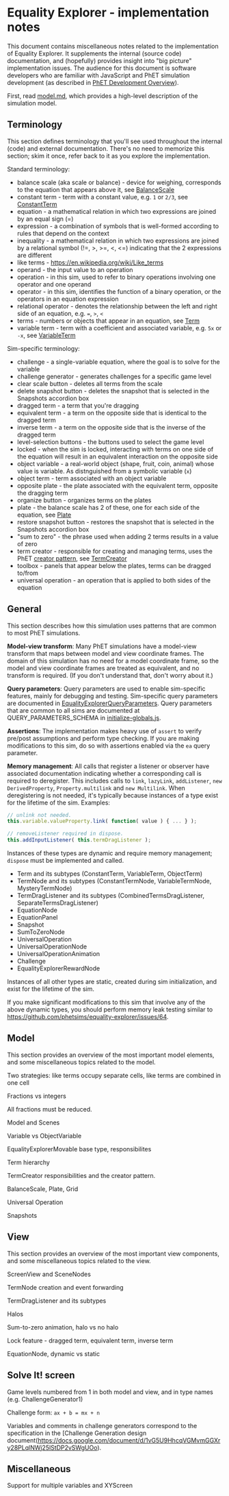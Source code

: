 # Equality Explorer - implementation notes

This document contains miscellaneous notes related to the implementation of Equality Explorer. 
It supplements the internal (source code) documentation, and (hopefully) provides insight into
"big picture" implementation issues.  The audience for this document is software developers who
are familiar with JavaScript and PhET simulation development (as described in 
[PhET Development Overview](http://bit.ly/phet-html5-development-overview)).

First, read [model.md](https://github.com/phetsims/equality-explorer/blob/master/doc/model.md),
which provides a high-level description of the simulation model.

## Terminology

This section defines terminology that you'll see used throughout the internal (code) and external documentation.  There's no need to memorize this section; skim it once, refer back to it as you explore the implementation.

Standard terminology:

* balance scale (aka scale or balance) - device for weighing, corresponds to the equation that appears above it, see [BalanceScale](https://github.com/phetsims/equality-explorer/blob/master/js/common/model/BalanceScale.js)
* constant term - term with a constant value, e.g. `1` or `2/3`, see [ConstantTerm](https://github.com/phetsims/equality-explorer/blob/master/js/common/model/ConstantTerm.js)
* equation - a mathematical relation in which two expressions are joined by an equal sign (=)
* expression - a combination of symbols that is well-formed according to rules that depend on the context
* inequality - a mathematical relation in which two expressions are joined by a 
relational symbol (!=, >, >=, <, <=) indicating that the 2 expressions are different
* like terms - https://en.wikipedia.org/wiki/Like_terms
* operand - the input value to an operation
* operation - in this sim, used to refer to binary operations involving one operator and one operand
* operator - in this sim, identifies the function of a binary operation, or the operators in an equation expression
* relational operator - denotes the relationship between the left and right side of an equation, e.g. `=`, `>`, `<`
* terms - numbers or objects that appear in an equation, see [Term](https://github.com/phetsims/equality-explorer/blob/master/js/common/model/Term.js)
* variable term - term with a coefficient and associated variable, e.g. `5x` or `-x`, see [VariableTerm](https://github.com/phetsims/equality-explorer/blob/master/js/common/model/VariableTerm.js)

Sim-specific terminology:

* challenge - a single-variable equation, where the goal is to solve for the variable
* challenge generator - generates challenges for a specific game level
* clear scale button - deletes all terms from the scale
* delete snapshot button - deletes the snapshot that is selected in the Snapshots accordion box
* dragged term - a term that you're dragging
* equivalent term - a term on the opposite side that is identical to the dragged term
* inverse term - a term on the opposite side that is the inverse of the dragged term
* level-selection buttons - the buttons used to select the game level
* locked - when the sim is locked, interacting with terms on one side of the equation will result in an equivalent interaction on the opposite side
* object variable - a real-world object (shape, fruit, coin, animal) whose value is variable. As distnguished from a symbolic variable (`x`)
* object term - term associated with an object variable
* opposite plate - the plate associated with the equivalent term, opposite the dragging term
* organize button - organizes terms on the plates
* plate - the balance scale has 2 of these, one for each side of the equation, see [Plate](https://github.com/phetsims/equality-explorer/blob/master/js/common/model/Plate.js)
* restore snapshot button - restores the snapshot that is selected in the Snapshots accordion box
* "sum to zero" - the phrase used when adding 2 terms results in a value of zero 
* term creator - responsible for creating and managing terms, uses the PhET [creator pattern](https://github.com/phetsims/scenery-phet/issues/214), see [TermCreator](https://github.com/phetsims/equality-explorer/blob/master/js/common/model/TermCreator.js) 
* toolbox - panels that appear below the plates, terms can be dragged to/from
* universal operation - an operation that is applied to both sides of the equation 

## General

This section describes how this simulation uses patterns that are common to most PhET simulations.

**Model-view transform**: Many PhET simulations have a model-view transform that maps between model and view coordinate
frames. The domain of this simulation has no need for a model coordinate frame, so the model and view coordinate frames
are treated as equivalent, and no transform is required. (If you don't understand that, don't worry about it.)

**Query parameters**: Query parameters are used to enable sim-specific features, mainly for debugging and
testing. Sim-specific query parameters are documented in
[EqualityExplorerQueryParameters](https://github.com/phetsims/equality-explorer/blob/master/js/common/EqualityExplorerQueryParameters.js). Query parameters that are common to all sims are documented at QUERY_PARAMETERS_SCHEMA in [initialize-globals.js](https://github.com/phetsims/chipper/blob/master/js/initialize-globals.js).

**Assertions**: The implementation makes heavy use of `assert` to verify pre/post assumptions and perform type checking. If you are making modifications to this sim, do so with assertions enabled via the `ea` query parameter.

**Memory management**: All calls that register a listener or observer have associated documentation indicating whether a corresponding call is required to deregister. This includes calls to `link`, `lazyLink`, `addListener`, `new DerivedProperty`, `Property.multilink` and `new Multilink`.  When deregistering is not needed, it's typically because instances of a type exist for the lifetime of the sim. Examples:

```js
// unlink not needed.
this.variable.valueProperty.link( function( value ) { ... } );

// removeListener required in dispose.
this.addInputListener( this.termDragListener ); 
```

Instances of these types are dynamic and require memory management; `dispose` must be implemented and called.

- Term and its subtypes (ConstantTerm, VariableTerm, ObjectTerm)
- TermNode and its subtypes (ConstantTermNode, VariableTermNode, MysteryTermNode)
- TermDragListener and its subtypes (CombinedTermsDragListener, SeparateTermsDragListener)
- EquationNode
- EquationPanel
- Snapshot
- SumToZeroNode
- UniversalOperation
- UniversalOperationNode
- UniversalOperationAnimation
- Challenge
- EqualityExplorerRewardNode

Instances of all other types are static, created during sim initialization, and exist for the lifetime of the sim.

If you make significant modifications to this sim that involve any of the above dynamic types, you should perform memory leak testing similar to https://github.com/phetsims/equality-explorer/issues/64.

## Model

This section provides an overview of the most important model elements, and some miscellaneous topics
related to the model.

Two strategies: like terms occupy separate cells, like terms are combined in one cell 

Fractions vs integers

All fractions must be reduced.

Model and Scenes

Variable vs ObjectVariable

EqualityExplorerMovable base type, responsibilites

Term hierarchy

TermCreator responsibilities and the creator pattern.

BalanceScale, Plate, Grid

Universal Operation

Snapshots

## View

This section provides an overview of the most important view components, and some miscellaneous topics
related to the view.

ScreenView and SceneNodes

TermNode creation and event forwarding

TermDragListener and its subtypes

Halos 

Sum-to-zero animation, halo vs no halo

Lock feature - dragged term, equivalent term, inverse term

EquationNode, dynamic vs static

## Solve It! screen

Game levels numbered from 1 in both model and view, and in type names (e.g. ChallengeGenerator1)

Challenge form: `ax + b = mx + n`

Variables and comments in challenge generators correspond to the specification in the [Challenge Generation design document(https://docs.google.com/document/d/1vG5U9HhcqVGMvmGGXry28PLqlNWj25lStDP2vSWgUOo).

## Miscellaneous

Support for multiple variables and XYScreen
